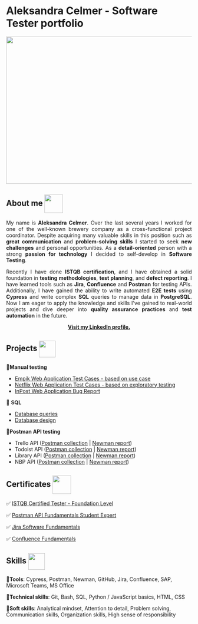 # Aleksandra Celmer - Software Tester portfolio 

<p align="center">
<img src="https://github.com/acelmer/portfolio/assets/145276189/c70e4f2a-a09c-4958-8642-5a2bd713057c" width="600" height="400"> 
</p>

## About me <img src="https://github.com/acelmer/portfolio/assets/145276189/1b69f685-d055-4a1c-8165-b4fabff6a441" align="center" width="50" height="50"> 

<p align="justify">My name is <b>Aleksandra Celmer</b>. Over the last several years I worked for one of the well-known brewery company as a cross-functional project coordinator. Despite acquiring many valuable skills in this position such as <b>great communication</b> and <b>problem-solving skills</b> I started to seek <b>new challenges</b> and personal opportunities. As a <b>detail-oriented</b> person with a strong <b>passion for technology</b> I decided to self-develop in <b>Software Testing</b>.</p>


<p align="justify">Recently I have done <b>ISTQB certification</b>, and I have obtained a solid foundation in <b>testing methodologies</b>, <b>test planning</b>, and <b>defect reporting</b>. I have learned
tools such as <b>Jira</b>, <b>Confluence</b> and <b>Postman</b> for testing APIs. Additionally, I have gained the ability to write automated <b>E2E tests</b> using <b>Cypress</b> and write complex <b>SQL</b> queries to manage data in <b>PostgreSQL</b>.
Now I am eager to apply the knowledge and skills I've gained to real-world projects and dive deeper into <b>quality assurance practices</b> and <b>test automation</b> in the future.</p>

<p align="center"><b><a href="https://www.linkedin.com/in/aleksandra-celmer-347805164/">Visit my LinkedIn profile.</a></b></p>

## Projects <img src="https://github.com/acelmer/portfolio/assets/145276189/2e6edf10-51f5-4821-af32-aece90a2b6b5" align="center" width="45" height="45"> 

:white_square_button:**Manual testing**
  
- [Empik Web Application Test Cases - based on use case](https://docs.google.com/spreadsheets/d/1AN7z1e0Ny1tuo1sXdqqQgidv9GixtXoH/edit?usp=sharing&ouid=109747489750522179465&rtpof=true&sd=true)
- [Netflix Web Application Test Cases - based on exploratory testing](https://docs.google.com/spreadsheets/d/17psA1ZYsGVYgK4_7y0Cx8vZgoUuNNylW/edit?usp=sharing&ouid=109747489750522179465&rtpof=true&sd=true)
- [InPost Web Application Bug Report](https://docs.google.com/spreadsheets/d/1XV4nUL59xOcEjUJ4TvtGdAf3-VCu9XNG/edit?usp=sharing&ouid=109747489750522179465&rtpof=true&sd=true) 

:white_square_button: **SQL**

- [Database queries](SQL/SQL.md)
- [Database design](SQL/SQL%20database%20design.md)

:white_square_button:**Postman API testing**

- Trello API ([Postman collection](Postman/Trello.postman_collection.json) |  [Newman report](https://raw.githack.com/acelmer/portfolio/main/Postman/Trello_API.html?fbclid=IwAR0gMGeBEQFCsXhB1gJuS4DtiBNUDSP2bwyWvgNVO8krYOMu1WhSlrIgHyg))
- Todoist API ([Postman collection](Postman/Todoist.postman_collection.json) |  [Newman report](https://raw.githack.com/acelmer/portfolio/main/Postman/Todoist_API.html?fbclid=IwAR0gMGeBEQFCsXhB1gJuS4DtiBNUDSP2bwyWvgNVO8krYOMu1WhSlrIgHyg))
- Library API ([Postman collection](Postman/Library_API.postman_collection.json) |  [Newman report](https://raw.githack.com/acelmer/portfolio/main/Postman/Library_API.html?fbclid=IwAR0gMGeBEQFCsXhB1gJuS4DtiBNUDSP2bwyWvgNVO8krYOMu1WhSlrIgHyg))
- NBP API ([Postman collection](Postman/NBP.postman_collection.json) |  [Newman report](https://raw.githack.com/acelmer/portfolio/main/Postman/NBP.html?fbclid=IwAR0gMGeBEQFCsXhB1gJuS4DtiBNUDSP2bwyWvgNVO8krYOMu1WhSlrIgHyg))



## Certificates <img src="https://github.com/acelmer/portfolio/assets/145276189/96f37b77-65d6-4515-a46d-2170cfd5f3b1" align="center" width="50" height="50"> 
:white_check_mark: [ISTQB Certified Tester - Foundation Level](https://drive.google.com/file/d/1LxLEEnz1NkOetT5S5jszJUaeEq8PilnG/view?usp=drive_link)

:white_check_mark: [Postman API Fundamentals Student Expert](https://drive.google.com/file/d/1zcR4zhPTtEmgdxzC-ZyQsk5D5v0dnw9d/view?usp=drive_link)

:white_check_mark: [Jira Software Fundamentals](https://university.atlassian.com/student/award/P43BSbv88LpUbwXEpJZB1Xfk)

:white_check_mark: [Confluence Fundamentals](https://university.atlassian.com/student/award/qrDA5NcHd6SYEDesCZcJVetP)

## Skills <img src="https://github.com/acelmer/portfolio/assets/145276189/75ade191-fdfe-44c5-8974-0cd7770d1652" align="center" width="45" height="45"> 

:white_square_button:<b>Tools</b>: Cypress, Postman, Newman, GitHub, Jira, Confluence,  SAP, Microsoft Teams, MS Office

:white_square_button:**Technical skills**: Git, Bash, SQL, Python / JavaScript basics, HTML, CSS 

:white_square_button:**Soft skills**: Analytical mindset, Attention to detail, Problem solving, Communication skills, Organization skills, High sense of responsibility
